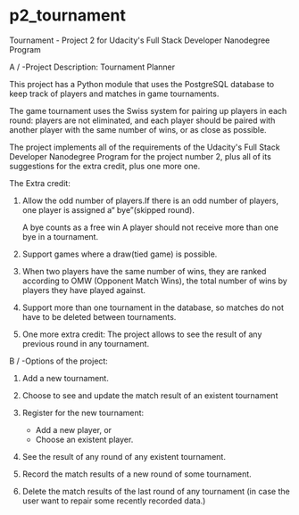 # p2_tournament
Tournament - Project 2 for Udacity's Full Stack Developer Nanodegree Program

A / -Project Description: Tournament Planner

This project has a Python module that uses the PostgreSQL database to keep track of players and matches
    in game tournaments.

The game tournament uses the Swiss system for pairing up players in each round:
    players are not eliminated, and each player should be paired with another player with the same number of wins,
    or as close as possible.

The project implements all of the requirements of the Udacity's Full Stack Developer Nanodegree Program 
  for the project number 2, plus all of its suggestions for the extra credit, plus one more one.

The Extra credit:

1. Allow the odd number of players.If there is an odd number of players,
       one player is assigned a“ bye”(skipped round).
                                   
   A bye counts as a free win
   A player should not receive more than one bye in a tournament.

2. Support games where a draw(tied game) is possible.
    

3. When two players have the same number of wins, they are ranked according to OMW
    (Opponent Match Wins), the total number of wins by players they have played against.

4. Support more than one tournament in the database, so matches do not have to be deleted between tournaments.
        

5. One more extra credit: The project allows to see the result of any previous round in any tournament.


B / -Options of the project:

1. Add a new tournament.

2. Choose to see and update the match result of an existent tournament
    

3. Register for the new tournament:

    - Add a new player, or 
    - Choose an existent player.

4. See the result of any round of any existent tournament.

5. Record the match results of a new round of some tournament.

6. Delete the match results of the last round of any tournament 
   (in case the user want to repair some recently recorded data.)
